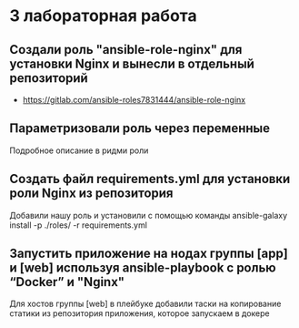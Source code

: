 # 3 лабораторная работа

## Создали роль "ansible-role-nginx" для установки Nginx и вынесли в отдельный репозиторий

- https://gitlab.com/ansible-roles7831444/ansible-role-nginx

## Параметризовали роль через переменные

Подробное описание в ридми роли

## Создать файл requirements.yml для установки роли Nginx из репозитория

Добавили нашу роль и установили с помощью команды ansible-galaxy install -p ./roles/ -r requirements.yml

## Запустить приложение на нодах группы [app] и [web] используя ansible-playbook с ролью “Docker” и "Nginx"

Для хостов группы [web] в плейбуке добавили таски на копирование статики из репозитория приложения, которое запускаем в
докере